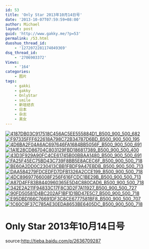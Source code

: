 ```yaml
---
id: 53
title: 'Only Star 2013年10月14日号'
date: '2013-10-07T07:59:59+08:00'
author: Michael
layout: post
guid: 'http://www.gakky.me/?p=53'
permalink: /53.html
duoshuo_thread_id:
    - '1272072281174049369'
dsq_thread_id:
    - '2706903372'
Views:
    - '164'
categories:
    - 图片
tags:
    - gakki
    - gakky
    - OnlyStar
    - smile
    - 新垣结衣
    - 日本
    - 杂志
    - 美女
---
```


[![4187DB03C917518C456AC5EE555884D1_B500_900_500_682](http://www.yui-aragaki.org/wp-content/uploads/img/4187DB03C917518C456AC5EE555884D1_B500_900_500_682.jpeg)](http://www.yui-aragaki.org/wp-content/uploads/img/4187DB03C917518C456AC5EE555884D1_B1280_1280_1280_1747.jpeg) [![F97335FFF622618A798C72B34787D6BD_B500_900_500_195](http://www.yui-aragaki.org/wp-content/uploads/img/F97335FFF622618A798C72B34787D6BD_B500_900_500_195.jpeg)](http://www.yui-aragaki.org/wp-content/uploads/img/F97335FFF622618A798C72B34787D6BD_B1280_1280_1280_501.jpeg) [![4D6BA2F04A6AC697646FA1684BB5056F_B500_900_500_691](http://www.yui-aragaki.org/wp-content/uploads/img/4D6BA2F04A6AC697646FA1684BB5056F_B500_900_500_691.jpeg)](http://www.yui-aragaki.org/wp-content/uploads/img/4D6BA2F04A6AC697646FA1684BB5056F_B1280_1280_1280_1769.jpeg) [![1A1E28CD86704C803129FBD186817389_B500_900_500_400](http://www.yui-aragaki.org/wp-content/uploads/img/1A1E28CD86704C803129FBD186817389_B500_900_500_400.jpeg)](http://www.yui-aragaki.org/wp-content/uploads/img/1A1E28CD86704C803129FBD186817389_B1280_1280_1280_1026.jpeg) [![43D3F929A90FC4CE61745B00BBAA1480_B500_900_500_691](http://www.yui-aragaki.org/wp-content/uploads/img/43D3F929A90FC4CE61745B00BBAA1480_B500_900_500_691.jpeg)](http://www.yui-aragaki.org/wp-content/uploads/img/43D3F929A90FC4CE61745B00BBAA1480_B1280_1280_1280_1769.jpeg) [![FA25F45EC75BD43C739F8BB5E8ACEC6F_B500_900_500_718](http://www.yui-aragaki.org/wp-content/uploads/img/FA25F45EC75BD43C739F8BB5E8ACEC6F_B500_900_500_718.jpeg)](http://www.yui-aragaki.org/wp-content/uploads/img/FA25F45EC75BD43C739F8BB5E8ACEC6F_B1280_1280_1280_1840.jpeg) [![BE60A2DD0C230413CBB1FBDF9A47EBDB_B500_900_500_713](http://www.yui-aragaki.org/wp-content/uploads/img/BE60A2DD0C230413CBB1FBDF9A47EBDB_B500_900_500_713.jpeg)](http://www.yui-aragaki.org/wp-content/uploads/img/BE60A2DD0C230413CBB1FBDF9A47EBDB_B1280_1280_1280_1825.jpeg) [![DAA584279FDCEDFD7DFB1326A2CCE199_B500_900_500_718](http://www.yui-aragaki.org/wp-content/uploads/img/DAA584279FDCEDFD7DFB1326A2CCE199_B500_900_500_718.jpeg)](http://www.yui-aragaki.org/wp-content/uploads/img/DAA584279FDCEDFD7DFB1326A2CCE199_B1280_1280_1280_1840.jpeg) [![4DC89697766008F256F616FCDC1BE29B_B500_900_500_713](http://www.yui-aragaki.org/wp-content/uploads/img/4DC89697766008F256F616FCDC1BE29B_B500_900_500_713.jpeg)](http://www.yui-aragaki.org/wp-content/uploads/img/4DC89697766008F256F616FCDC1BE29B_B1280_1280_1280_1825.jpeg) [![A87D4FF83B8440960365E5D4C880CAD6_B500_900_500_718](http://www.yui-aragaki.org/wp-content/uploads/img/A87D4FF83B8440960365E5D4C880CAD6_B500_900_500_718.jpeg)](http://www.yui-aragaki.org/wp-content/uploads/img/A87D4FF83B8440960365E5D4C880CAD6_B1280_1280_1280_1840.jpeg) [![342E2A211F94833C17F8C3D2F7A11927_B500_900_500_727](http://www.yui-aragaki.org/wp-content/uploads/img/342E2A211F94833C17F8C3D2F7A11927_B500_900_500_727.jpeg)](http://www.yui-aragaki.org/wp-content/uploads/img/342E2A211F94833C17F8C3D2F7A11927_B1280_1280_1280_1863.jpeg) [![90FD50581D4BC202AF1BF1D1BD47E5C7_B500_900_500_718](http://www.yui-aragaki.org/wp-content/uploads/img/90FD50581D4BC202AF1BF1D1BD47E5C7_B500_900_500_718.jpeg)](http://www.yui-aragaki.org/wp-content/uploads/img/90FD50581D4BC202AF1BF1D1BD47E5C7_B1280_1280_1280_1840.jpeg) [![E95DBD166C76691DF3C8CE6777581BF8_B500_900_500_707](http://www.yui-aragaki.org/wp-content/uploads/img/E95DBD166C76691DF3C8CE6777581BF8_B500_900_500_707.jpeg)](http://www.yui-aragaki.org/wp-content/uploads/img/E95DBD166C76691DF3C8CE6777581BF8_B1280_1280_1280_1810.jpeg) [![1C60C9F37C785AE30EDA8653BE6405DC_B500_900_500_718](http://www.yui-aragaki.org/wp-content/uploads/img/1C60C9F37C785AE30EDA8653BE6405DC_B500_900_500_718.jpeg)](http://www.yui-aragaki.org/wp-content/uploads/img/1C60C9F37C785AE30EDA8653BE6405DC_B1280_1280_1280_1840.jpeg)

# Only Star 2013年10月14日号

source:<http://tieba.baidu.com/p/2636709287>